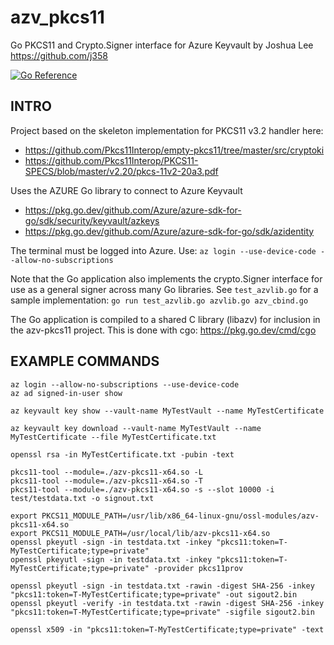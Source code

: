 # azv_pkcs11
Go PKCS11 and Crypto.Signer interface for Azure Keyvault by Joshua Lee https://github.com/j358

[![Go Reference](https://pkg.go.dev/badge/github.com/j358/azv_pkcs11.svg)](https://pkg.go.dev/github.com/j358/azv_pkcs11)

## INTRO

Project based on the skeleton implementation for PKCS11 v3.2 handler here:
- https://github.com/Pkcs11Interop/empty-pkcs11/tree/master/src/cryptoki
- https://github.com/Pkcs11Interop/PKCS11-SPECS/blob/master/v2.20/pkcs-11v2-20a3.pdf

Uses the AZURE Go library to connect to Azure Keyvault
- https://pkg.go.dev/github.com/Azure/azure-sdk-for-go/sdk/security/keyvault/azkeys
- https://pkg.go.dev/github.com/Azure/azure-sdk-for-go/sdk/azidentity

The terminal must be logged into Azure. Use: `az login --use-device-code --allow-no-subscriptions`

Note that the Go application also implements the crypto.Signer interface for use as a general signer across many Go libraries.
See `test_azvlib.go` for a sample implementation: `go run test_azvlib.go azvlib.go azv_cbind.go`

The Go application is compiled to a shared C library (libazv) for inclusion in the azv-pkcs11 project. This is done with cgo: https://pkg.go.dev/cmd/cgo


## EXAMPLE COMMANDS

    az login --allow-no-subscriptions --use-device-code
    az ad signed-in-user show

    az keyvault key show --vault-name MyTestVault --name MyTestCertificate

    az keyvault key download --vault-name MyTestVault --name MyTestCertificate --file MyTestCertificate.txt

    openssl rsa -in MyTestCertificate.txt -pubin -text

    pkcs11-tool --module=./azv-pkcs11-x64.so -L
    pkcs11-tool --module=./azv-pkcs11-x64.so -T
    pkcs11-tool --module=./azv-pkcs11-x64.so -s --slot 10000 -i test/testdata.txt -o signout.txt

    export PKCS11_MODULE_PATH=/usr/lib/x86_64-linux-gnu/ossl-modules/azv-pkcs11-x64.so
    export PKCS11_MODULE_PATH=/usr/local/lib/azv-pkcs11-x64.so
    openssl pkeyutl -sign -in testdata.txt -inkey "pkcs11:token=T-MyTestCertificate;type=private"
    openssl pkeyutl -sign -in testdata.txt -inkey "pkcs11:token=T-MyTestCertificate;type=private" -provider pkcs11prov

    openssl pkeyutl -sign -in testdata.txt -rawin -digest SHA-256 -inkey "pkcs11:token=T-MyTestCertificate;type=private" -out sigout2.bin
    openssl pkeyutl -verify -in testdata.txt -rawin -digest SHA-256 -inkey "pkcs11:token=T-MyTestCertificate;type=private" -sigfile sigout2.bin

    openssl x509 -in "pkcs11:token=T-MyTestCertificate;type=private" -text

